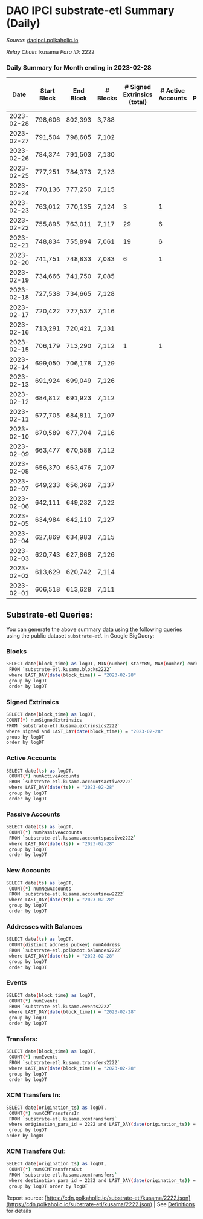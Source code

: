 # DAO IPCI substrate-etl Summary (Daily)

_Source_: [daoipci.polkaholic.io](https://daoipci.polkaholic.io)

*Relay Chain*: kusama
*Para ID*: 2222



### Daily Summary for Month ending in 2023-02-28


| Date | Start Block | End Block | # Blocks | # Signed Extrinsics (total) | # Active Accounts | # Passive | # New | # Addresses with Balances | # Events | # Transfers | # XCM Transfers In | # XCM Transfers Out | Issues | 
| ---- | ----------- | --------- | -------- | --------------------------- | ----------------- | --------- | ----- | ------------------------- | -------- | ----------- | ------------------ | ------------------- | ------ |
| 2023-02-28 | 798,606 | 802,393 | 3,788 |  |  |  |  |  | 18,940 |   |   |   |  |
| 2023-02-27 | 791,504 | 798,605 | 7,102 |  |  |  |  | 890 | 35,510 |   |   |   |  |
| 2023-02-26 | 784,374 | 791,503 | 7,130 |  |  |  |  | 890 | 35,650 |   |   |   |  |
| 2023-02-25 | 777,251 | 784,373 | 7,123 |  |  |  |  | 890 | 35,615 |   |   |   |  |
| 2023-02-24 | 770,136 | 777,250 | 7,115 |  |  |  |  | 890 | 35,575 |   |   |   |  |
| 2023-02-23 | 763,012 | 770,135 | 7,124 | 3 | 1 |  |  | 890 | 35,645 |   |   |   |  |
| 2023-02-22 | 755,895 | 763,011 | 7,117 | 29 | 6 |  |  | 890 | 35,740 |   |   |   |  |
| 2023-02-21 | 748,834 | 755,894 | 7,061 | 19 | 6 |  |  | 890 | 35,404 |   |   |   |  |
| 2023-02-20 | 741,751 | 748,833 | 7,083 | 6 | 1 |  |  | 890 | 35,451 |   |   |   |  |
| 2023-02-19 | 734,666 | 741,750 | 7,085 |  |  |  |  | 890 | 35,425 |   |   |   |  |
| 2023-02-18 | 727,538 | 734,665 | 7,128 |  |  |  |  | 890 | 35,640 |   |   |   |  |
| 2023-02-17 | 720,422 | 727,537 | 7,116 |  |  |  |  | 890 | 35,580 |   |   |   |  |
| 2023-02-16 | 713,291 | 720,421 | 7,131 |  |  |  |  | 890 | 35,655 |   |   |   |  |
| 2023-02-15 | 706,179 | 713,290 | 7,112 | 1 | 1 |  |  | 890 | 35,565 |   |   |   |  |
| 2023-02-14 | 699,050 | 706,178 | 7,129 |  |  |  |  | 890 | 35,649 |   |   |   |  |
| 2023-02-13 | 691,924 | 699,049 | 7,126 |  |  |  |  | 890 | 35,630 |   |   |   |  |
| 2023-02-12 | 684,812 | 691,923 | 7,112 |  |  |  |  | 890 | 35,560 |   |   |   |  |
| 2023-02-11 | 677,705 | 684,811 | 7,107 |  |  |  |  | 890 | 35,535 |   |   |   |  |
| 2023-02-10 | 670,589 | 677,704 | 7,116 |  |  |  |  | 890 | 35,580 |   |   |   |  |
| 2023-02-09 | 663,477 | 670,588 | 7,112 |  |  |  |  | 890 | 35,560 |   |   |   |  |
| 2023-02-08 | 656,370 | 663,476 | 7,107 |  |  |  |  | 890 | 35,535 |   |   |   |  |
| 2023-02-07 | 649,233 | 656,369 | 7,137 |  |  |  |  | 890 | 35,689 |   |   |   |  |
| 2023-02-06 | 642,111 | 649,232 | 7,122 |  |  |  |  | 890 | 35,610 |   |   |   |  |
| 2023-02-05 | 634,984 | 642,110 | 7,127 |  |  |  |  | 890 | 35,635 |   |   |   |  |
| 2023-02-04 | 627,869 | 634,983 | 7,115 |  |  |  |  | 890 | 35,575 |   |   |   |  |
| 2023-02-03 | 620,743 | 627,868 | 7,126 |  |  |  |  | 890 | 35,630 |   |   |   |  |
| 2023-02-02 | 613,629 | 620,742 | 7,114 |  |  |  |  | 890 | 35,570 |   |   |   |  |
| 2023-02-01 | 606,518 | 613,628 | 7,111 |  |  |  |  | 890 | 35,555 |   |   |   |  |

## Substrate-etl Queries:
You can generate the above summary data using the following queries using the public dataset `substrate-etl` in Google BigQuery:

### Blocks
```bash
SELECT date(block_time) as logDT, MIN(number) startBN, MAX(number) endBN, COUNT(*) numBlocks 
 FROM `substrate-etl.kusama.blocks2222`  
 where LAST_DAY(date(block_time)) = "2023-02-28" 
 group by logDT 
 order by logDT
```

### Signed Extrinsics
```bash
SELECT date(block_time) as logDT, 
COUNT(*) numSignedExtrinsics 
FROM `substrate-etl.kusama.extrinsics2222`  
where signed and LAST_DAY(date(block_time)) = "2023-02-28" 
group by logDT 
order by logDT
```

### Active Accounts
```bash
SELECT date(ts) as logDT, 
 COUNT(*) numActiveAccounts 
 FROM `substrate-etl.kusama.accountsactive2222` 
 where LAST_DAY(date(ts)) = "2023-02-28" 
 group by logDT 
 order by logDT
```

### Passive Accounts
```bash
SELECT date(ts) as logDT, 
 COUNT(*) numPassiveAccounts 
 FROM `substrate-etl.kusama.accountspassive2222` 
 where LAST_DAY(date(ts)) = "2023-02-28" 
 group by logDT 
 order by logDT
```

### New Accounts
```bash
SELECT date(ts) as logDT, 
 COUNT(*) numNewAccounts 
 FROM `substrate-etl.kusama.accountsnew2222` 
 where LAST_DAY(date(ts)) = "2023-02-28" 
 group by logDT
 order by logDT
```

### Addresses with Balances
```bash
SELECT date(ts) as logDT,
 COUNT(distinct address_pubkey) numAddress 
 FROM `substrate-etl.polkadot.balances2222` 
 where LAST_DAY(date(ts)) = "2023-02-28" 
 group by logDT 
 order by logDT
```

### Events
```bash
SELECT date(block_time) as logDT, 
 COUNT(*) numEvents 
 FROM `substrate-etl.kusama.events2222` 
 where LAST_DAY(date(block_time)) = "2023-02-28" 
 group by logDT 
 order by logDT
```

### Transfers:
```bash
SELECT date(block_time) as logDT, 
 COUNT(*) numEvents 
 FROM `substrate-etl.kusama.transfers2222` 
 where LAST_DAY(date(block_time)) = "2023-02-28" 
 group by logDT 
 order by logDT
```

### XCM Transfers In:
```bash
SELECT date(origination_ts) as logDT, 
 COUNT(*) numXCMTransfersIn 
 FROM `substrate-etl.kusama.xcmtransfers` 
 where origination_para_id = 2222 and LAST_DAY(date(origination_ts)) = "2023-02-28" 
 group by logDT 
order by logDT
```

### XCM Transfers Out:
```bash
SELECT date(origination_ts) as logDT, 
 COUNT(*) numXCMTransfersOut 
 FROM `substrate-etl.kusama.xcmtransfers` 
 where destination_para_id = 2222 and LAST_DAY(date(origination_ts)) = "2023-02-28" 
 group by logDT order by logDT
```


Report source: [https://cdn.polkaholic.io/substrate-etl/kusama/2222.json](https://cdn.polkaholic.io/substrate-etl/kusama/2222.json) | See [Definitions](/DEFINITIONS.md) for details
